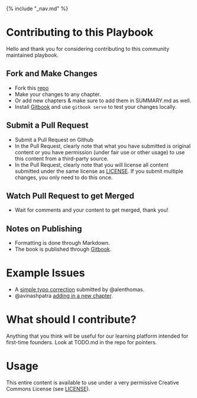 {% include "_nav.md" %}

# Contributing to this Playbook
Hello and thank you for considering contributing to this community maintained playbook. 

## Fork and Make Changes
* Fork this [repo](https://github.com/svlabs/playbook)
* Make your changes to any chapter.
* Or add new chapters & make sure to add them in SUMMARY.md as well.
* Install [Gitbook](https://www.gitbook.com) and use `gitbook serve` to test your changes locally.

## Submit a Pull Request
* Submit a Pull Request on Github
* In the Pull Request, clearly note that what you have submitted is original content or you have permission (under fair use or other usage) to use this content from a third-party source.
* In the Pull Request, clearly note that you will license all content submitted under the same license as [LICENSE](LICENSE.md). If you submit multiple changes, you only need to do this once.

## Watch Pull Request to get Merged
* Wait for comments and your content to get merged, thank you!

## Notes on Publishing
* Formatting is done through Markdown.
* The book is published through [Gitbook](https://www.gitbook.com).

# Example Issues
* A [simple typo correction](https://github.com/svlabs/playbook/pull/3) submitted by @alenthomas.
* @avinashpatra [adding in a new chapter](https://github.com/svlabs/playbook/pull/2).

# What should I contribute?
Anything that you think will be useful for our learning platform intended for first-time founders. Look at TODO.md in the repo for pointers.

# Usage
This entire content is available to use under a very permissive Creative Commons License (see [LICENSE](LICENSE.md)).